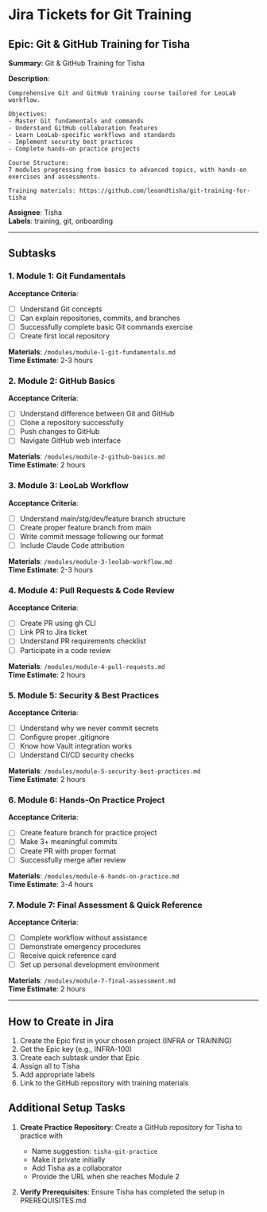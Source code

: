 # Jira Tickets for Git Training

## Epic: Git & GitHub Training for Tisha

**Summary**: Git & GitHub Training for Tisha

**Description**:
```
Comprehensive Git and GitHub training course tailored for LeoLab workflow.

Objectives:
- Master Git fundamentals and commands
- Understand GitHub collaboration features  
- Learn LeoLab-specific workflows and standards
- Implement security best practices
- Complete hands-on practice projects

Course Structure:
7 modules progressing from basics to advanced topics, with hands-on exercises and assessments.

Training materials: https://github.com/leoandtisha/git-training-for-tisha
```

**Assignee**: Tisha  
**Labels**: training, git, onboarding

---

## Subtasks

### 1. Module 1: Git Fundamentals

**Acceptance Criteria**:
- [ ] Understand Git concepts
- [ ] Can explain repositories, commits, and branches
- [ ] Successfully complete basic Git commands exercise
- [ ] Create first local repository

**Materials**: `/modules/module-1-git-fundamentals.md`  
**Time Estimate**: 2-3 hours

### 2. Module 2: GitHub Basics

**Acceptance Criteria**:
- [ ] Understand difference between Git and GitHub
- [ ] Clone a repository successfully
- [ ] Push changes to GitHub
- [ ] Navigate GitHub web interface

**Materials**: `/modules/module-2-github-basics.md`  
**Time Estimate**: 2 hours

### 3. Module 3: LeoLab Workflow

**Acceptance Criteria**:
- [ ] Understand main/stg/dev/feature branch structure
- [ ] Create proper feature branch from main
- [ ] Write commit message following our format
- [ ] Include Claude Code attribution

**Materials**: `/modules/module-3-leolab-workflow.md`  
**Time Estimate**: 2-3 hours

### 4. Module 4: Pull Requests & Code Review

**Acceptance Criteria**:
- [ ] Create PR using gh CLI
- [ ] Link PR to Jira ticket
- [ ] Understand PR requirements checklist
- [ ] Participate in a code review

**Materials**: `/modules/module-4-pull-requests.md`  
**Time Estimate**: 2 hours

### 5. Module 5: Security & Best Practices

**Acceptance Criteria**:
- [ ] Understand why we never commit secrets
- [ ] Configure proper .gitignore
- [ ] Know how Vault integration works
- [ ] Understand CI/CD security checks

**Materials**: `/modules/module-5-security-best-practices.md`  
**Time Estimate**: 2 hours

### 6. Module 6: Hands-On Practice Project

**Acceptance Criteria**:
- [ ] Create feature branch for practice project
- [ ] Make 3+ meaningful commits
- [ ] Create PR with proper format
- [ ] Successfully merge after review

**Materials**: `/modules/module-6-hands-on-practice.md`  
**Time Estimate**: 3-4 hours

### 7. Module 7: Final Assessment & Quick Reference

**Acceptance Criteria**:
- [ ] Complete workflow without assistance
- [ ] Demonstrate emergency procedures
- [ ] Receive quick reference card
- [ ] Set up personal development environment

**Materials**: `/modules/module-7-final-assessment.md`  
**Time Estimate**: 2 hours

---

## How to Create in Jira

1. Create the Epic first in your chosen project (INFRA or TRAINING)
2. Get the Epic key (e.g., INFRA-100)
3. Create each subtask under that Epic
4. Assign all to Tisha
5. Add appropriate labels
6. Link to the GitHub repository with training materials

## Additional Setup Tasks

1. **Create Practice Repository**: Create a GitHub repository for Tisha to practice with
   - Name suggestion: `tisha-git-practice`
   - Make it private initially
   - Add Tisha as a collaborator
   - Provide the URL when she reaches Module 2

2. **Verify Prerequisites**: Ensure Tisha has completed the setup in PREREQUISITES.md